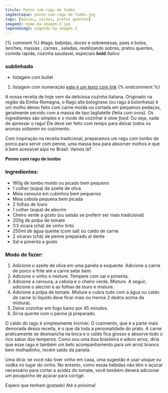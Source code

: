 ```yaml
---
titulo: Penne com ragu de lombo
imgdestaque: penne-com-ragu-de-lombo.jpg
tags: [massas, carnes, pratos quentes]
imagem2: nome-da-imagem-2.jpg
legendaimg2: Legenda da imagem 2
---
```

{% comment %}
#tags: bebidas, doces e sobremesas, paes e bolos, lanches, massas , carnes , saladas, reutilizando sobras, pratos quentes, comida rapida, cozinha saudavel, especiais
**bold**
*italico*
### sublinhado
* listagem com bullet
1. listagem com numeração
[este é um texto com link](https://www.enderecodolink.com)
{% endcomment %}

A nossa receita de hoje vem da deliciosa cozinha italiana. Originado na região da Emilia-Romagna, o Ragù alla bolognese (ou ragu à bolonhesa) é um molho denso feito com carne moída ou cortada em pequenos pedaços, geralmente servido com a massa de tipo tagliatelle (feita com ovos). Os ingredientes são simples e o modo de cozinhar é *slow food*. Ou seja, nada de apressar o ragu! Ele deve ser feito com tempo para deixar todos os aromas soltarem no cozimento. 

Com inspiração na receita tradicional, preparamos um ragu com lombo de porco para servir com penne, uma massa boa para absorver molhos e que é bem acessível aqui no Brasil. Vamos lá?

**Penne com ragu de lombo** 

### Ingredientes:

* 160g de lombo moído ou picado bem pequeno
* 1 colher (sopa) de azeite de oliva
* Meia cenoura em cubinhos bem pequenos
* Meia cebola pequena bem picada
* 2 folhas de louro
* 1 colher (sopa) de alecrim
* Cheiro verde a gosto (ou salsão se preferir ser mais tradicional) 
* 200g de polpa de tomate
* 1/3 xícara (chá) de vinho tinto
* 250ml de água quente (com sal) ou caldo de carne
* 2 xícaras (chá) de penne preparado al dente
* Sal e pimenta a gosto

### Modo de fazer: 

1. Adicione o azeite de oliva em uma panela e esquente. Adicione a carne de porco e frite até a carne selar bem.
2. Adicione o vinho e misture. Tempere com sal e pimenta.
3. Adicione a cenoura, a cebola e o cheiro verde. Misture. A seguir, adicione o alecrim e as folhas de louro e misture.
4. Adicione a polpa de tomate. Misture e cubra tudo com a água ou caldo de carne (o líquido deve ficar mais ou menos 2 dedos acima da mistura).
5. Deixe cozinhar em fogo baixo por 45 minutos.
6. Sirva quente com o penne já preparado. 

O caldo do ragu é simplesmente incrível. O cozimento, que é a parte mais demorada dessa receita, é o que dá toda a personalidade do prato. A carne praticamente se desmancha na boca e o caldo fica grosso e absorve todo o rico sabor dos temperos. Como sou uma boa brasileira e adoro arroz, diria que esse ragu é também um belo acompanhamento para um arroz branco bem molhadinho, recém saído da panela. 

Uma dica: se você não tiver vinho em casa, uma sugestão é usar uísque ou vodka no lugar do vinho. No entanto, como essas bebidas não têm o açúcar necessário para cortar a acidez do tomate, você também deverá adicionar um pouquinho de açúcar para corrigir. 

Espero que tenham gostado! Até a próxima!


